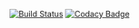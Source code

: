 [![Build Status](https://travis-ci.org/MarketReaction/Workflow.svg?branch=master)](https://travis-ci.org/MarketReaction/Workflow)
[![Codacy Badge](https://api.codacy.com/project/badge/Grade/08c4fded781e44c0b04acbf6fa417708)](https://www.codacy.com/app/jonny-shaw/Workflow?utm_source=github.com&amp;utm_medium=referral&amp;utm_content=MarketReaction/Workflow&amp;utm_campaign=Badge_Grade)
